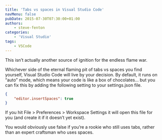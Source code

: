 ```yaml
---
title: 'Tabs vs spaces in Visual Studio Code'
navMenu: false
pubDate: 2015-07-30T07:30:00+01:00
authors:
    - steve-fenton
categories:
    - 'Visual Studio'
tags:
    - VSCode
---
```


This isn’t actually another source of ignition for the endless flame war.

Whichever side of the eternal flaming pit of tabs vs spaces you find yourself, Visual Studio Code will live by your decision. By default, it runs on “auto” mode, which means your code is like a box of chocolates… but you can fix this by adding the following setting to your settings.json file.

```json
{
    "editor.insertSpaces": true
}
```

If you hit File > Preferences > Workspace Settings it will open this file for you (and create it if it doesn’t yet exist).

You would obviously use false if you’re a rookie who still uses tabs, rather than an expert craftsman who uses spaces.